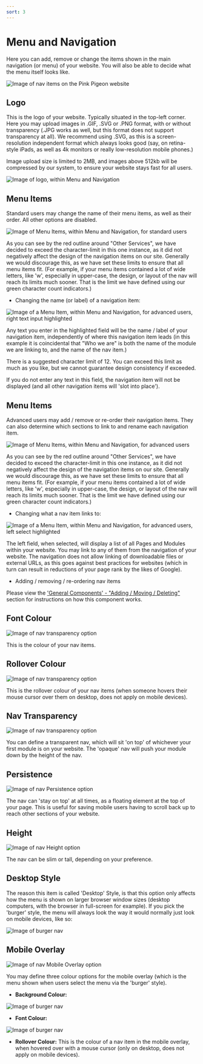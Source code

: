 ```yaml
---
sort: 3
---
```


# Menu and Navigation

Here you can add, remove or change the items shown in the main navigation (or menu) of your website. You will also be able to decide what the menu itself looks like.

![Image of nav items on the Pink Pigeon website](https://raw.githubusercontent.com/pinkpigeondocs/Pink-Pigeon-Documentation/master/docs/5_Pages/images/nav_menu_items_online.png)

## Logo

This is the logo of your website. Typically situated in the top-left corner. Here you may upload images in .GIF, .SVG or .PNG format, with or without transparency (.JPG works as well, but this format does not support transparency at all). We recommend using .SVG, as this is a screen-resolution independent format which always looks good (say, on retina-style iPads, as well as 4k monitors or really low-resolution mobile phones.)

Image upload size is limited to 2MB, and images above 512kb will be compressed by our system, to ensure your website stays fast for all users.

![Image of logo, within Menu and Navigation](https://raw.githubusercontent.com/pinkpigeondocs/Pink-Pigeon-Documentation/master/docs/5_Pages/images/nav_logo.png)

## Menu Items

Standard users may change the name of their menu items, as well as their order. All other options are disabled.

![Image of Menu Items, within Menu and Navigation, for standard users](https://raw.githubusercontent.com/pinkpigeondocs/Pink-Pigeon-Documentation/master/docs/5_Pages/images/nav_menu_items_standard_user.png)

As you can see by the red outline around "Other Services", we have decided to exceed the character-limit in this one instance, as it did not negatively affect the design of the navigation items on our site. Generally we would discourage this, as we have set these limits to ensure that all menu items fit. (For example, if your menu items contained a lot of wide letters, like 'w', especially in upper-case, the design, or layout of the nav will reach its limits much sooner. That is the limit we have defined using our green character count indicators.)

- Changing the name (or label) of a navigation item:

![Image of a Menu Item, within Menu and Navigation, for advanced users, right text input highlighted](https://raw.githubusercontent.com/pinkpigeondocs/Pink-Pigeon-Documentation/master/docs/5_Pages/images/nav_menu_items_right_input.png)

Any text you enter in the highlighted field will be the name / label of your navigation item, independently of where this navigation item leads (in this example it is coincidental that "Who we are" is both the name of the module we are linking to, and the name of the nav item.)

There is a suggested character limit of 12. You can exceed this limit as much as you like, but we cannot guarantee design consistency if exceeded.

If you do not enter any text in this field, the navigation item will not be displayed (and all other navigation items will 'slot into place').

## Menu Items

Advanced users may add / remove or re-order their navigation items. They can also determine which sections to link to and rename each navigation item.

![Image of Menu Items, within Menu and Navigation, for advanced users](https://raw.githubusercontent.com/pinkpigeondocs/Pink-Pigeon-Documentation/master/docs/5_Pages/images/nav_menu_items_advanced_user.png)

As you can see by the red outline around "Other Services", we have decided to exceed the character-limit in this one instance, as it did not negatively affect the design of the navigation items on our site. Generally we would discourage this, as we have set these limits to ensure that all menu items fit. (For example, if your menu items contained a lot of wide letters, like 'w', especially in upper-case, the design, or layout of the nav will reach its limits much sooner. That is the limit we have defined using our green character count indicators.)

- Changing what a nav item links to:

![Image of a Menu Item, within Menu and Navigation, for advanced users, left select highlighted](https://raw.githubusercontent.com/pinkpigeondocs/Pink-Pigeon-Documentation/master/docs/5_Pages/images/nav_menu_items_left_select.png)

The left field, when selected, will display a list of all Pages and Modules within your website. You may link to any of them from the navigation of your website. The navigation does not allow linking of downloadable files or external URLs, as this goes against best practices for websites (which in turn can result in reductions of your page rank by the likes of Google).

- Adding / removing / re-ordering nav items

Please view the ['General Components' - "Adding / Moving / Deleting"][genaddmove] section for instructions on how this component works.

## Font Colour

![Image of nav transparency option](https://raw.githubusercontent.com/pinkpigeondocs/Pink-Pigeon-Documentation/master/docs/5_Pages/images/nav_font_colour.png)

This is the colour of your nav items.

## Rollover Colour

![Image of nav transparency option](https://raw.githubusercontent.com/pinkpigeondocs/Pink-Pigeon-Documentation/master/docs/5_Pages/images/nav_rollover_colour.png)

This is the rollover colour of your nav items (when someone hovers their mouse cursor over them on desktop, does not apply on mobile devices).

## Nav Transparency

![Image of nav transparency option](https://raw.githubusercontent.com/pinkpigeondocs/Pink-Pigeon-Documentation/master/docs/5_Pages/images/nav_transparency.png)

You can define a transparent nav, which will sit 'on top' of whichever your first module is on your website. The 'opaque' nav will push your module down by the height of the nav.

## Persistence

![Image of nav Persistence option](https://raw.githubusercontent.com/pinkpigeondocs/Pink-Pigeon-Documentation/master/docs/5_Pages/images/nav_persistence.png)

The nav can 'stay on top' at all times, as a floating element at the top of your page. This is useful for saving mobile users having to scroll back up to reach other sections of your website.

## Height

![Image of nav Height option](https://raw.githubusercontent.com/pinkpigeondocs/Pink-Pigeon-Documentation/master/docs/5_Pages/images/nav_height.png)

The nav can be slim or tall, depending on your preference.

## Desktop Style

The reason this item is called 'Desktop' Style, is that this option only affects how the menu is shown on larger browser window sizes (desktop computers, with the browser in full-screen for example).
If you pick the 'burger' style, the menu will always look the way it would normally just look on mobile devices, like so:

![Image of burger nav](https://raw.githubusercontent.com/pinkpigeondocs/Pink-Pigeon-Documentation/master/docs/5_Pages/images/nav_burger_style.png)

[genaddmove]: https://pinkpigeondocs.github.io/Pink-Pigeon-Documentation/4_General_Components/1_adding_moving_deleting.html

## Mobile Overlay

![Image of nav Mobile Overlay option](https://raw.githubusercontent.com/pinkpigeondocs/Pink-Pigeon-Documentation/master/docs/5_Pages/images/mobile_overlay.png)

You may define three colour options for the mobile overlay (which is the menu shown when users select the menu via the 'burger' style).

- **Background Colour:**

![Image of burger nav](https://raw.githubusercontent.com/pinkpigeondocs/Pink-Pigeon-Documentation/master/docs/5_Pages/images/nav_mobile_overlay_background.png)

- **Font Colour:**

![Image of burger nav](https://raw.githubusercontent.com/pinkpigeondocs/Pink-Pigeon-Documentation/master/docs/5_Pages/images/nav_mobile_overlay_font_colour.png)


- **Rollover Colour:** This is the colour of a nav item in the mobile overlay, when hovered over with a mouse cursor (only on desktop, does not apply on mobile devices).